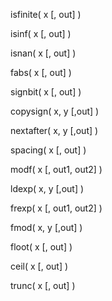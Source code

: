 isfinite\( x  \[, out\] \)

isinf\( x  \[, out\] \)

isnan\( x  \[, out\] \)

fabs\( x  \[, out\] \)

signbit\( x  \[, out\] \)

copysign\( x, y \[,out\] \)

nextafter\( x, y \[,out\] \)

spacing\( x  \[, out\] \)

modf\( x  \[, out1, out2\] \)

ldexp\( x, y \[,out\] \)

frexp\( x \[, out1, out2\] \)

fmod\( x, y \[,out\] \)

floot\( x  \[, out\] \)

ceil\( x  \[, out\] \)

trunc\( x  \[, out\] \)


